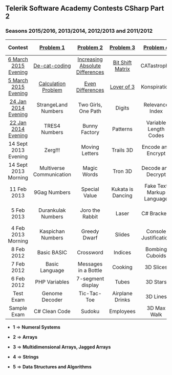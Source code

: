 ## Telerik Software Academy Contests CSharp Part 2
### Seasons 2015/2016, 2013/2014, 2012/2013 and 2011/2012

|        Contest       |         [Problem 1](https://github.com/petyakostova/Telerik-Academy/tree/master/C%23/C%23%202%20Contests/1)        |            [Problem 2](https://github.com/petyakostova/Telerik-Academy/tree/master/C%23/C%23%202%20Contests/2)            |     [Problem 3](https://github.com/petyakostova/Telerik-Academy/tree/master/C%23/C%23%202%20Contests/3)     |         [Problem 4](https://github.com/petyakostova/Telerik-Academy/tree/master/C%23/C%23%202%20Contests/4)         |        [Problem 5](https://github.com/petyakostova/Telerik-Academy/tree/master/C%23/C%23%202%20Contests/5)       |
|:--------------------:|:------------------------:|:-------------------------------:|:-----------------:|:-------------------------:|:----------------------:|
| [6 March 2015 Evening](http://bgcoder.com/Contests/223/CSharp-Part-2-2015-2016-6-March-2015-Evening) |       [De-cat-coding](https://github.com/petyakostova/Telerik-Academy/tree/master/C%23/C%23%202%20Contests/1/De-cat-coding)      | [Increasing Absolute Differences](https://github.com/petyakostova/Telerik-Academy/tree/master/C%23/C%23%202%20Contests/2/Increasing-Absolute-Diffs) |  [Bit Shift Matrix](https://github.com/petyakostova/Telerik-Academy/tree/master/C%23/C%23%202%20Contests/3/Bit-Shift-Matrix) |        CATastrophe        |      Singing Cats      |
| [5 March 2015 Evening](http://bgcoder.com/Contests/221/CSharp-Part-2-2015-2016-5-March-2015-Evening) |    [Calculation Problem](https://github.com/petyakostova/Telerik-Academy/tree/master/C%23/C%23%202%20Contests/1/Calculation-Problem)   |         [Even Differences](https://github.com/petyakostova/Telerik-Academy/tree/master/C%23/C%23%202%20Contests/2/Even-Differences)        |     [Lover of 3](https://github.com/petyakostova/Telerik-Academy/tree/master/C%23/C%23%202%20Contests/3/Lover-Of-3)    |        Konspiration       |        Bad Cat!        |
|  [24 Jan 2014 Evening](http://bgcoder.com/Contests/143/CSharp-Part-2-2013-2014-24-Jan-2014-Evening) |    StrangeLand Numbers   |       Two Girls, One Path       |       Digits      |      Relevance Index      |        Doge Coin       |
|  [22 Jan 2014 Evening](http://bgcoder.com/Contests/142/CSharp-Part-2-2013-2014-22-Jan-2014-Evening) |       TRES4 Numbers      |          Bunny Factory          |      Patterns     |   Variable Length Codes   |        Help Doge       |
| 14 Sept 2013 Evening |          Zerg!!!         |          Moving Letters         |     Trails 3D     |     Encode and Encrypt    |     They are Green     |
| 14 Sept 2013 Morning | Multiverse Communication |           Magic Words           |      Tron 3D      |     Decode and Decrypt    |  Featuring with Grisko |
|      11 Feb 2013     |       9Gag Numbers       |          Special Value          | Kukata is Dancing | Fake Text Markup Language |      Three in One      |
|      5 Feb 2013      |    Durankulak Numbers    |         Joro the Rabbit         |       Laser       |        C# Brackets        | Two Is Better Than One |
|  4 Feb 2013 Morning  |     Kaspichan Numbers    |           Greedy Dwarf          |       Slides      |   Console Justification   | One Task is Not Enough |
|      8 Feb 2012      |        Basic BASIC       |            Crossword            |      Indices      |      Bombing Cuboids      |      Academy Tasks     |
|      7 Feb 2012      |      Basic Language      |       Messages in a Bottle      |      Cooking      |         3D Slices         |     Secret Language    |
|      6 Feb 2012      |       PHP Variables      |        7-segment display        |       Tubes       |          3D Stars         |        Brackets        |
|       Test Exam      |      Genome Decoder      |           Tic-Tac-Toe           |  Airplane Drinks  |          3D Lines         |         Guitar         |
|      Sample Exam     |       C# Clean Code      |              Sudoku             |     Employees     |        3D Max Walk        |         Liquid         |

- **1** => **Numeral Systems**

- **2** => **Arrays**

- **3** => **Multidimensional Arrays, Jagged Arrays**

- **4** => **Strings**

- **5** => **Data Structures and Algorithms**
